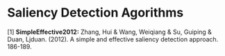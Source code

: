 # Saliency Detection Agorithms

[1] <b>SimpleEffective2012:</b> Zhang, Hui & Wang, Weiqiang & Su, Guiping & Duan, Ljduan. (2012). A simple and effective saliency detection approach. 186-189.
